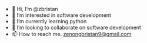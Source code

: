 - 👋 Hi, I’m @zbristan
- 👀 I’m interested in software development
- 🌱 I’m currently learning python
- 💞️ I’m looking to collaborate on software development
- 📫 How to reach me. zenongbristan9@gmail.com
 
